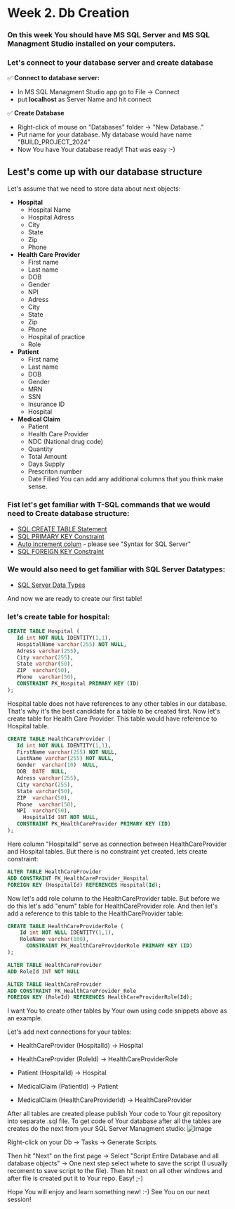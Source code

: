 
# Week 2. Db Creation
### On this week You should have MS SQL Server and MS SQL Managment Studio installed on your computers.
### Let's connect to your database server and create database

✅ **Connect to database server:**
-  In MS SQL Managment Studio app go to File -> Connect
-  put **localhost** as Server Name and hit connect

✅ **Create Database**
- Right-click of mouse on "Databases" folder -> "New Database.."
- Put name for your database. My database would have name "BUILD_PROJECT_2024"
- Now You have Your database ready! That was easy :-)

 ## Lest's come up with our database structure

 Let's assume that we need to store data about next objects:
  - **Hospital**
    - Hospital Name
    - Hospital Adress
    - City
    - State
    - Zip
    - Phone
  - **Health Care Provider**
    - First name
    - Last name
    - DOB
    - Gender
    - NPI
    - Adress
    - City
    - State
    - Zip
    - Phone
    - Hospital of practice
    - Role
  - **Patient**
    - First name
    - Last name
    - DOB
    - Gender
    - MRN
    - SSN
    - Insurance ID
    - Hospital
  - **Medical Claim**
    - Patient
    - Health Care Provider
    - NDC (National drug code)
    - Quantity
    - Total Amount
    - Days Supply
    - Prescriton number
    - Date Filled
You can add any additional columns that you think make sense.
### Fist let's get familiar with T-SQL commands that we would need to Create database structure:
 - [SQL CREATE TABLE Statement](https://www.w3schools.com/sql/sql_create_table.asp)
 - [SQL PRIMARY KEY Constraint](https://www.w3schools.com/sql/sql_primarykey.asp)
 - [Auto increment colum](https://www.w3schools.com/sql/sql_autoincrement.asp) - please see "Syntax for SQL Server"
 - [SQL FOREIGN KEY Constraint](https://www.w3schools.com/sql/sql_foreignkey.asp)
### We would also need to get familiar with SQL Server Datatypes:
 - [SQL Server Data Types](https://www.w3schools.com/sql/sql_datatypes.asp)

And now we are ready to create our first table! 
### let's create table for hospital: 
 ```sql
CREATE TABLE Hospital (
    Id int NOT NULL IDENTITY(1,1),
    HospitalName varchar(255) NOT NULL,
    Adress varchar(255),
    City varchar(255),
    State varchar(50),
    ZIP  varchar(50),
    Phone  varchar(50),
    CONSTRAINT PK_Hospital PRIMARY KEY (ID)
);
```
Hospital table does not have references to any other tables in our database. That's why it's the best candidate for a table to be created first.
Now let's create table for Health Care Provider. This table would have reference to Hospital table. 
 ```sql
CREATE TABLE HealthCareProvider (
    Id int NOT NULL IDENTITY(1,1),
    FirstName varchar(255) NOT NULL,
    LastName varchar(255) NOT NULL,
    Gender  varchar(10)  NULL,
    DOB  DATE  NULL,
    Adress varchar(255),
    City varchar(255),
    State varchar(50),
    ZIP  varchar(50),
    Phone  varchar(50),
    NPI  varchar(50),
	  HospitalId INT NOT NULL,
    CONSTRAINT PK_HealthCareProvider PRIMARY KEY (ID)
);
```
Here column "HospitalId" serve as connection between HealthCareProvider and Hospital tables. But there is no constraint yet created.
lets create constraint:

 ```sql
ALTER TABLE HealthCareProvider
ADD CONSTRAINT FK_HealthCareProvider_Hospital
FOREIGN KEY (HospitalId) REFERENCES Hospital(Id);
```
Now let's add role column to the HealthCareProvider table.
But before we do this let's add "enum" table for HealthCareProvider role. And then let's add a reference to this table to the HealthCareProvider table:
```sql
CREATE TABLE HealthCareProviderRole (
    Id int NOT NULL IDENTITY(1,1),
    RoleName varchar(100),
	  CONSTRAINT PK_HealthCareProviderRole PRIMARY KEY (ID)
);

ALTER TABLE HealthCareProvider
ADD RoleId INT NOT NULL

ALTER TABLE HealthCareProvider
ADD CONSTRAINT FK_HealthCareProvider_Role
FOREIGN KEY (RoleId) REFERENCES HealthCareProviderRole(Id);
```
I want You to create other tables by Your own using code snippets above as an example.

Let's add next connections for your tables:

 - HealthCareProvider (HospitalId) -> Hospital

 - HealthCareProvider (RoleId) -> HealthCareProviderRole

 - Patient (HospitalId) -> Hospital

 - MedicalClaim (PatientId) -> Patient

 - MedicalClaim (HealthCareProviderId) -> HealthCareProvider

After all tables are created please publish Your code to Your git repository into separate .sql file. 
To get code of Your database after all the tables are creates do the next from your SQL Server Managment studio:
![image](https://github.com/user-attachments/assets/f938139f-f597-40af-bc4f-2f43a44b5dbf)

Right-click on your Db -> Tasks ->  Generate Scripts.

Then hit "Next" on the first page -> Select "Script Entire Database and all database objects" -> One next step select whete to save the script (I usually recoment to save script to the file). Then hit next on all other windows and after file is created put it to Your repo.
Easy! ;-) 

Hope You will enjoy and learn something new! :-)
See You on our next session!

